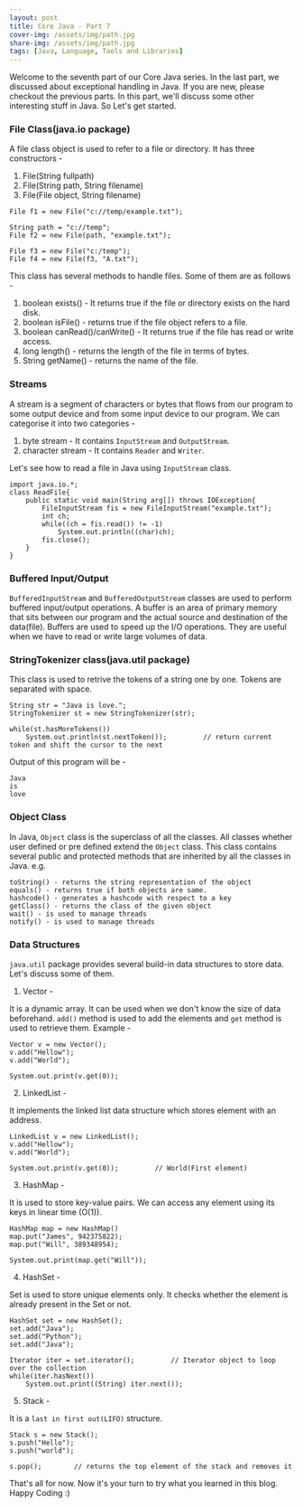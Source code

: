 ```yaml
---
layout: post
title: Core Java - Part 7
cover-img: /assets/img/path.jpg
share-img: /assets/img/path.jpg
tags: [Java, Language, Tools and Libraries]
---
```


Welcome to the seventh part of our Core Java series. In the last part, we discussed about exceptional handling in Java. If you are new, please checkout the previous parts. In this part, we'll discuss some other interesting stuff in Java. So Let's get started.

### File Class(java.io package)

A file class object is used to refer to a file or directory. It has three constructors - 

1. File(String fullpath)
2. File(String path, String filename)
3. File(File object, String filename)

```
File f1 = new File("c://temp/example.txt");

String path = "c://temp";
File f2 = new File(path, "example.txt");

File f3 = new File("c:/temp");
File f4 = new File(f3, "A.txt");
```

This class has several methods to handle files. Some of them are as follows - 

1. boolean exists() - It returns true if the file or directory exists on the hard disk.
2. boolean isFile() - returns true if the file object refers to a file.
3. boolean canRead()/canWrite() - It returns true if the file has read or write access.
4. long length() - returns the length of the file in terms of bytes.
5. String getName() - returns the name of the file.

### Streams

A stream is a segment of characters or bytes that flows from our program to some output device and from some input device to our program. We can categorise it into two categories -

1. byte stream - It contains `InputStream` and `OutputStream`.
2. character stream - It contains `Reader` and `Writer`.

Let's see how to read a file in Java using `InputStream` class.

```
import java.io.*;
class ReadFile{
	public static void main(String arg[]) throws IOException{
		FileInputStream fis = new FileInputStream("example.txt");
		int ch;
		while((ch = fis.read()) != -1)
			System.out.println((char)ch);
		fis.close();
	}
}
```

### Buffered Input/Output 

`BufferedInputStream` and `BufferedOutputStream` classes are used to perform buffered input/output operations. A buffer is an area of primary memory that sits between our program and the actual source and destination of the data(file). Buffers are used to speed up the I/O operations. They are useful when we have to read or write large volumes of data.

### StringTokenizer class(java.util package)

This class is used to retrive the tokens of a string one by one. Tokens are separated with space.

```
String str = "Java is love.";
StringTokenizer st = new StringTokenizer(str);

while(st.hasMoreTokens())
	System.out.println(st.nextToken());			// return current token and shift the cursor to the next

```

Output of this program will be - 
```
Java
is
love
```

### Object Class

In Java, `Object` class is the superclass of all the classes. All classes whether user defined or pre defined extend the `Object` class. This class contains several public and protected methods that are inherited by all the classes in Java. e.g.

```
toString() - returns the string representation of the object
equals() - returns true if both objects are same.
hashcode() - generates a hashcode with respect to a key 
getClass() - returns the class of the given object
wait() - is used to manage threads
notify() - is used to manage threads
```

### Data Structures

`java.util` package provides several build-in data structures to store data. Let's discuss some of them.

1. Vector - 

It is a dynamic array. It can be used when we don't know the size of data beforehand. `add()` method is used to add the elements and `get` method is used to retrieve them. Example -

```
Vector v = new Vector();
v.add("Hellow");
v.add("World");

System.out.print(v.get(0));
```

2. LinkedList - 

It implements the linked list data structure which stores element with an address. 

```
LinkedList v = new LinkedList();
v.add("Hellow");
v.add("World");

System.out.print(v.get(0)); 		// World(First element)
```

3. HashMap - 

It is used to store key-value pairs. We can access any element using its keys in linear time (O(1)).

```
HashMap map = new HashMap()
map.put("James", 942375822);
map.put("Will", 389348954);

System.out.print(map.get("Will"));
```

4. HashSet -

Set is used to store unique elements only. It checks whether the element is already present in the Set or not.

```
HashSet set = new HashSet();
set.add("Java");
set.add("Python");
set.add("Java");

Iterator iter = set.iterator(); 		// Iterator object to loop over the collection
while(iter.hasNext())
	System.out.print((String) iter.next());
```

5. Stack -

It is a `last in first out(LIFO)` structure. 

```
Stack s = new Stack();
s.push("Hello");
s.push("world");

s.pop();		// returns the top element of the stack and removes it
``` 

That's all for now. Now it's your turn to try what you learned in this blog. Happy Coding :)